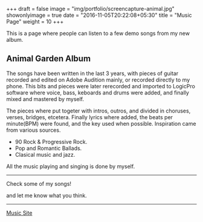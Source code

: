 +++
draft = false
image = "img/portfolio/screencapture-animal.jpg"
showonlyimage = true
date = "2016-11-05T20:22:08+05:30"
title = "Music Page"
weight = 10
+++

This is a page where people can listen to a few demo songs from my new album.
<!--more-->

## Animal Garden Album

The songs have been written in the last 3 years, with pieces of guitar recorded and edited on Adobe Audition mainly, or recorded directly to my phone. This bits and pieces were later rerecorded and imported to LogicPro software where voice, bass, keboards and drums were added, and finally mixed and mastered by myself.

The pieces where put togeter with intros, outros, and divided in choruses, verses, bridges, etcetera. Finally lyrics where added, the beats per minute(BPM) were found, and the key used when possible. Inspiration came from various sources.

* 90 Rock & Progressive Rock.
* Pop and Romantic Ballads.
* Clasical music and jazz.

All the music playing and singing is done by myself.
  
---  
Check some of my songs!

and let me know what you think.

---

[Music Site](https://animal-garden.netlify.app/cover.html)  
